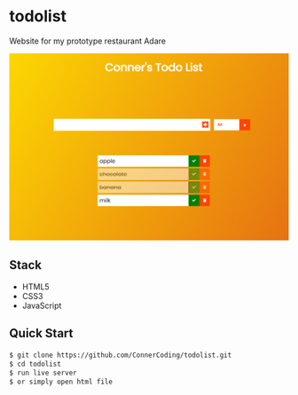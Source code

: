 # todolist

Website for my prototype restaurant Adare

![screenshot](https://github.com/ConnerCoding/todolist/blob/master/todoimage.png)


Stack
-----

- HTML5
- CSS3
- JavaScript


Quick Start
-----------

```shell
$ git clone https://github.com/ConnerCoding/todolist.git
$ cd todolist
$ run live server
$ or simply open html file
```
